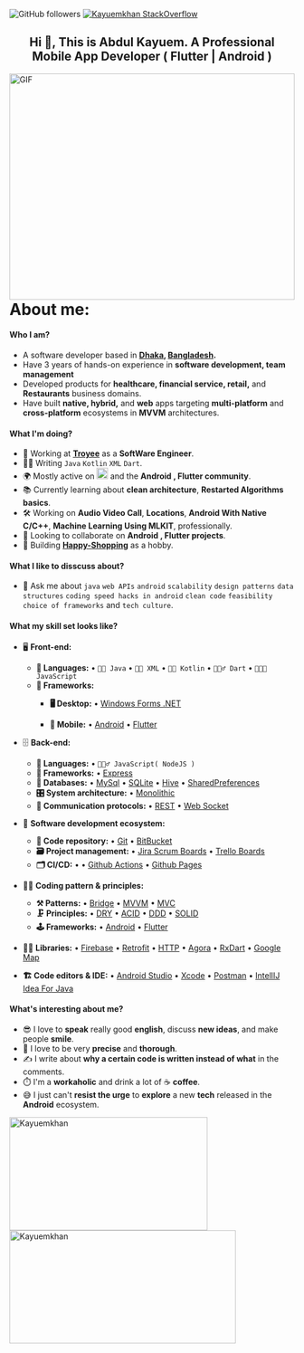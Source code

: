 ![GitHub followers](https://img.shields.io/github/followers/Kayuemkhan?logo=GitHub&style=flat-square)
[![Kayuemkhan StackOverflow](https://stackoverflow-badge.vercel.app/?userID=13137312)](https://stackoverflow.com/users/13137312/abdul-kayuem)

<h2 align="center">Hi 👋, This is Abdul Kayuem. A Professional Mobile
App Developer ( Flutter | Android )</h2>  

<img align="right" alt="GIF" src="https://github.com/abhisheknaiidu/abhisheknaiidu/blob/master/code.gif?raw=true" width="100%" height="400" />

<h1>About me:</h1>

#### Who I am?
- A software developer based in **[Dhaka](https://en.wikipedia.org/wiki/Dhaka), [Bangladesh](https://en.wikipedia.org/wiki/Bangladesh).**
- Have 3 years of hands-on experience in **software development, team management**
- Developed products for **healthcare, financial service, retail,** and **Restaurants** business domains.
- Have built **native, hybrid,** and **web** apps targeting **multi-platform** and **cross-platform** ecosystems in **MVVM** architectures.

#### What I'm doing?
- 🏢 Working at **[Troyee](http://troyeebd.com/)** as a **SoftWare Engineer**.
- 👨‍💻 Writing `Java` `Kotlin` `XML` `Dart`.
- 🌍 Mostly active on <a href="https://www.linkedin.com/in/asadullah-rifat"><img src="https://cdn-icons-png.flaticon.com/512/174/174857.png" height=20></a> <!--[LinkedIn](https://www.linkedin.com/in/asadullah-rifat)--> and the **Android , Flutter community**.
- 📚 Currently learning about **clean architecture**,  **Restarted Algorithms basics**.
- 🛠️ Working on **Audio Video Call**, **Locations**, **Android With Native C/C++**, 
  **Machine Learning Using MLKIT**, professionally.
- 👯 Looking to collaborate on **Android , Flutter projects**.
- 🥰 Building **[Happy-Shopping](https://github.com/Kayuemkhan/Happy-Shopping)** 
   as a hobby.

#### What I like to disscuss about?
- 💬 Ask me about `java` `web APIs` `android` `scalability`
  `design patterns` `data structures` `coding speed hacks in android` 
  `clean code` `feasibility` 
  `choice of frameworks` and `tech culture`.

#### What my skill set looks like?
- 🖥 **Front-end:**
    - **📜 Languages:** • `🧙🏻 Java` • `👨‍🏭 XML` • `👨‍🔧 Kotlin` 
      • `🧚🏻‍♂️ Dart` • `👨🏻‍🎨 JavaScript`
    - **🔬 Frameworks:**
        - **🖥 Desktop:** •
          [Windows Forms .NET](https://learn.microsoft.com/en-us/dotnet/desktop/winforms/overview/?view=netdesktop-6.0)
          
        - **📱 Mobile:** 
          • [Android](https://www.android.com/)
          • [Flutter](https://flutter.dev/) 
          
- 🗄️ **Back-end:**
    - **📜 Languages:** • `🧙🏻‍♂️ JavaScript( NodeJS )`
    - **🔭 Frameworks:** • [Express](https://expressjs.com/)
    - **💾 Databases:** •
      [MySql](https://www.mysql.com/) 
      • [SQLite](https://www.sqlite.org/index.html) 
      • [Hive](https://pub.dev/packages/hive) 
      • [SharedPreferences](https://developer.android.com/reference/android/content/SharedPreferences)
    - **🎛 System architecture:** 
      • [Monolithic](https://microservices.io/patterns/monolithic.html)
    - **🔌 Communication protocols:** 
      • [REST](https://docs.microsoft.com/en-us/azure/architecture/best-practices/api-design) 
      • [Web Socket](https://developer.mozilla.org/en-US/docs/Web/API/WebSockets_API)
      
- 🎡 **Software development ecosystem:**
    - **📁 Code repository:** • [Git](https://git-scm.com/) 
      • [BitBucket](https://bitbucket.org/product) 
    - **🗃 Project management:** 
      • [Jira Scrum Boards](https://www.atlassian.com/software/jira/features/scrum-boards)
      • [Trello Boards](https://trello.com/en)
    - **🗂 CI/CD:** • • [Github Actions](https://github.com/features/actions)
      • [Github Pages](https://pages.github.com/)
      
- 🧙‍♂️ **Coding pattern & principles:**
    - **⚒ Patterns:** 
      • [Bridge](https://en.wikipedia.org/wiki/Bridge_pattern) 
      • [MVVM](https://en.wikipedia.org/wiki/Model%E2%80%93view%E2%80%93viewmodel)
      • [MVC](https://en.wikipedia.org/wiki/Model%E2%80%93view%E2%80%93controller) 
    - **🗜 Principles:** • [DRY](https://en.wikipedia.org/wiki/Don%27t_repeat_yourself#:~:text=%22Don%27t%20repeat%20yourself%22,data%20normalization%20to%20avoid%20redundancy.)
      • [ACID](https://en.wikipedia.org/wiki/ACID)
      • [DDD](https://en.wikipedia.org/wiki/Domain-driven_design) 
      • [SOLID](https://www.digitalocean.com/community/conceptual_articles/s-o-l-i-d-the-first-five-principles-of-object-oriented-design)
    - **🕹 Frameworks:** 
      • [Android](https://www.android.com/)
      • [Flutter](https://flutter.dev/)
        
- 🧙‍♂   **Libraries:** 
      • [Firebase](https://firebase.google.com/)
      • [Retrofit](https://square.github.io/retrofit/)
      • [HTTP](https://pub.dev/packages/http)
      • [Agora](https://pub.dev/packages/agora_rtc_engine)
      • [RxDart](https://pub.dev/packages/rxdart)
      • [Google Map](https://developers.google.com/maps/documentation/android-sdk/start/)
      

- **🏗️ Code editors & IDE:**
  • [Android Studio](https://developer.android.com/studio)
  • [Xcode](https://developer.apple.com/xcode/)
  • [Postman](https://www.postman.com/)
  • [IntellIJ Idea For Java](https://www.jetbrains.com/idea/)
  

#### What's interesting about me?
- 😎 I love to **speak** really good **english**, discuss **new ideas**, and make people **smile**.
- 🧐 I love to be very **precise** and **thorough**.
- ✍️ I write about **why a certain code is written instead of what** in the comments.
- ⏱️ I'm a **workaholic** and drink a lot of ☕ **coffee**.
- 😅 I just can't **resist the urge** to **explore** a new **tech** released
  in the **Android** ecosystem.


<!--Github Stats-->

<p><img align="left" src="https://github-readme-stats.vercel.app/api/top-langs?username=Kayuemkhan&show_icons=true&locale=en&layout=compact" alt="Kayuemkhan" width="350" height="200" /></p>  <p>&nbsp;<img  align="center" src="https://github-readme-stats.vercel.app/api?username=Kayuemkhan&show_icons=true&locale=en" alt="Kayuemkhan"  width="400" height="200"/>


